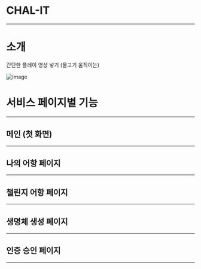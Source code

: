 # CHAL-IT
<hr/>

# 소개

간단한 플레이 영상 넣기 (물고기 움직이는)

![image](https://user-images.githubusercontent.com/88331311/146481532-054cafbb-6062-4b3a-93ae-bbf472865f22.png)

# 서비스 페이지별 기능
<hr />

## 메인  (첫 화면)
<hr />

## 나의 어항 페이지
<hr />

## 챌린지 어항 페이지
<hr />

## 생명체 생성 페이지
<hr />

## 인증 승인 페이지
<hr />
